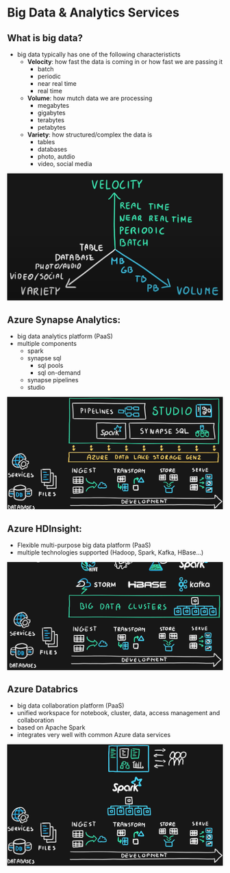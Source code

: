 # Big Data & Analytics Services

 ## What is big data?
 - big data typically has one of the following characteristicts
    - **Velocity**: how fast the data is coming in or how fast we are passing it 
        - batch
        - periodic
        - near real time
        - real time
    - **Volume**: how mutch data we are processing
        - megabytes
        - gigabytes
        - terabytes
        - petabytes
    - **Variety**: how structured/complex the data is
        - tables
        - databases
        - photo, autdio
        - video, social media

<img src="..\Images\bigData.png" alt="bigData.png" />

## Azure Synapse Analytics: 
- big data analytics platform (PaaS)
- multiple components
    - spark
    - synapse sql
        - sql pools
        - sql on-demand
    - synapse pipelines
    - studio

<img src="..\Images\azureSynapseAnalytics.png" alt="azureSynapseAnalytics.png" />

## Azure HDInsight:
- Flexible multi-purpose big data platform (PaaS)
- multiple technologies supported (Hadoop, Spark, Kafka, HBase...)

<img src="..\Images\azureHDInsight.png" alt="azureHDInsight.png" />

## Azure Databrics
- big data collaboration platform (PaaS)
- unified workspace for notebook, cluster, data, access management and collaboration
- based on Apache Spark
- integrates very well with common Azure data services

<img src="..\Images\azureDatabricks.png" alt="azureDatabricks.png" />
